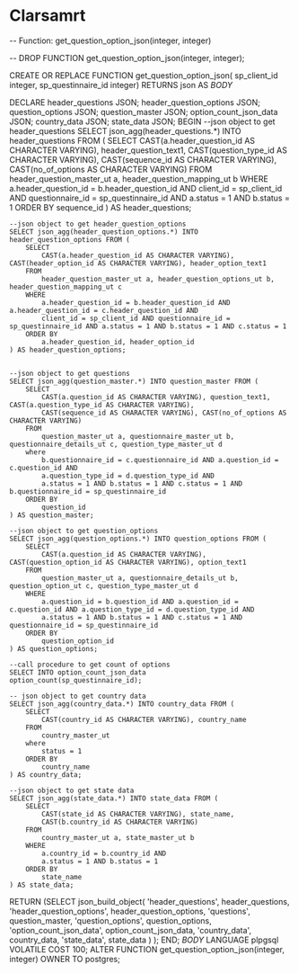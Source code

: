 # Clarsamrt
-- Function: get_question_option_json(integer, integer)

-- DROP FUNCTION get_question_option_json(integer, integer);

CREATE OR REPLACE FUNCTION get_question_option_json(
    sp_client_id integer,
    sp_questinnaire_id integer)
  RETURNS json AS
$BODY$

DECLARE
	header_questions JSON;
	header_question_options JSON;
	question_options JSON;
	question_master JSON;
	option_count_json_data JSON;
	country_data JSON;
	state_data JSON;
BEGIN
	--json object to get header_questions
	SELECT json_agg(header_questions.*) INTO header_questions FROM (
		SELECT
			CAST(a.header_question_id AS CHARACTER VARYING), header_question_text1, 
			CAST(question_type_id AS CHARACTER VARYING), CAST(sequence_id AS CHARACTER VARYING),
			CAST(no_of_options AS CHARACTER VARYING)
		FROM
			header_question_master_ut a, header_question_mapping_ut b
		WHERE
			a.header_question_id = b.header_question_id AND
			client_id = sp_client_id AND questionnaire_id = sp_questinnaire_id AND a.status = 1 AND b.status = 1
		ORDER BY
			sequence_id
	) AS header_questions;

	--json object to get header_question_options
	SELECT json_agg(header_question_options.*) INTO header_question_options FROM (
		SELECT
			CAST(a.header_question_id AS CHARACTER VARYING), CAST(header_option_id AS CHARACTER VARYING), header_option_text1
		FROM
			header_question_master_ut a, header_question_options_ut b, header_question_mapping_ut c
		WHERE
			a.header_question_id = b.header_question_id AND a.header_question_id = c.header_question_id AND
			client_id = sp_client_id AND questionnaire_id = sp_questinnaire_id AND a.status = 1 AND b.status = 1 AND c.status = 1
		ORDER BY
			a.header_question_id, header_option_id
	) AS header_question_options;


	--json object to get questions
	SELECT json_agg(question_master.*) INTO question_master FROM (
		SELECT 
			CAST(a.question_id AS CHARACTER VARYING), question_text1, CAST(a.question_type_id AS CHARACTER VARYING),
			CAST(sequence_id AS CHARACTER VARYING), CAST(no_of_options AS CHARACTER VARYING)
		FROM 
			question_master_ut a, questionnaire_master_ut b, questionnaire_details_ut c, question_type_master_ut d
		where 
			b.questionnaire_id = c.questionnaire_id AND a.question_id = c.question_id AND 
			a.question_type_id = d.question_type_id AND
			a.status = 1 AND b.status = 1 AND c.status = 1 AND b.questionnaire_id = sp_questinnaire_id
		ORDER BY 
			question_id
	) AS question_master;
	
	--json object to get question_options
	SELECT json_agg(question_options.*) INTO question_options FROM (
		SELECT 
			CAST(a.question_id AS CHARACTER VARYING), CAST(question_option_id AS CHARACTER VARYING), option_text1
		FROM 
			question_master_ut a, questionnaire_details_ut b, question_option_ut c, question_type_master_ut d
		WHERE
			a.question_id = b.question_id AND a.question_id = c.question_id AND a.question_type_id = d.question_type_id AND
			a.status = 1 AND b.status = 1 AND c.status = 1 AND questionnaire_id = sp_questinnaire_id
		ORDER BY
			question_option_id
	) AS question_options;

	--call procedure to get count of options
	SELECT INTO option_count_json_data
	option_count(sp_questinnaire_id);

	-- json object to get country data
	SELECT json_agg(country_data.*) INTO country_data FROM (
		SELECT 
			CAST(country_id AS CHARACTER VARYING), country_name
		FROM 
			country_master_ut 
		where 
			status = 1
		ORDER BY 
			country_name
	) AS country_data;
	
	--json object to get state data
	SELECT json_agg(state_data.*) INTO state_data FROM (
		SELECT 
			CAST(state_id AS CHARACTER VARYING), state_name,
			CAST(b.country_id AS CHARACTER VARYING)
		FROM 
			country_master_ut a, state_master_ut b
		WHERE
			a.country_id = b.country_id AND
			a.status = 1 AND b.status = 1
		ORDER BY 
			state_name
	) AS state_data;
	
RETURN (SELECT json_build_object(
				'header_questions', header_questions,
				'header_question_options', header_question_options,
				'questions', question_master,
				'question_options', question_options,
				'option_count_json_data', option_count_json_data,
				'country_data', country_data,
				'state_data', state_data
				)
        );
END;
$BODY$
  LANGUAGE plpgsql VOLATILE
  COST 100;
ALTER FUNCTION get_question_option_json(integer, integer)
  OWNER TO postgres;
